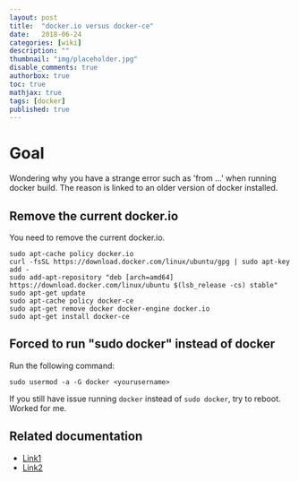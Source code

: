 ```yaml
---
layout: post
title:  "docker.io versus docker-ce"
date:   2018-06-24
categories: [wiki]
description: ""
thumbnail: "img/placeholder.jpg"
disable_comments: true
authorbox: true
toc: true
mathjax: true
tags: [docker]
published: true
---
```


# Goal

Wondering why you have a strange error such as 'from ...' when running docker build.
The reason is linked to an older version of docker installed.

## Remove the current docker.io

You need to remove the current docker.io.

~~~
sudo apt-cache policy docker.io
curl -fsSL https://download.docker.com/linux/ubuntu/gpg | sudo apt-key add -
sudo add-apt-repository "deb [arch=amd64] https://download.docker.com/linux/ubuntu $(lsb_release -cs) stable"
sudo apt-get update
sudo apt-cache policy docker-ce
sudo apt-get remove docker docker-engine docker.io
sudo apt-get install docker-ce
~~~

## Forced to run "sudo docker" instead of docker

Run the following command:

~~~
sudo usermod -a -G docker <yourusername>
~~~

If you still have issue running `docker` instead of `sudo docker`, try to reboot. Worked for me.

## Related documentation

- [Link1](https://www.digitalocean.com/community/tutorials/how-to-install-and-use-docker-on-ubuntu-16-04)
- [Link2](https://techoverflow.net/2017/03/01/solving-docker-permission-denied-while-trying-to-connect-to-the-docker-daemon-socket/)

